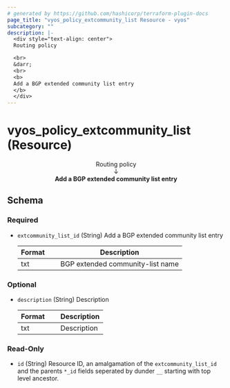 ```yaml
---
# generated by https://github.com/hashicorp/terraform-plugin-docs
page_title: "vyos_policy_extcommunity_list Resource - vyos"
subcategory: ""
description: |-
  <div style="text-align: center">
  Routing policy

  <br>
  &darr;
  <br>
  <b>
  Add a BGP extended community list entry
  </b>
  </div>
---
```


# vyos_policy_extcommunity_list (Resource)

<div style="text-align: center">
Routing policy

<br>
&darr;
<br>
<b>
Add a BGP extended community list entry
</b>
</div>



<!-- schema generated by tfplugindocs -->
## Schema

### Required

- `extcommunity_list_id` (String) Add a BGP extended community list entry

    |  Format &emsp; | Description  |
    |----------|---------------|
    |  txt  &emsp; |  BGP extended community-list name  |

### Optional

- `description` (String) Description

    |  Format &emsp; | Description  |
    |----------|---------------|
    |  txt  &emsp; |  Description  |

### Read-Only

- `id` (String) Resource ID, an amalgamation of the `extcommunity_list_id` and the parents `*_id` fields seperated by dunder `__` starting with top level ancestor.

